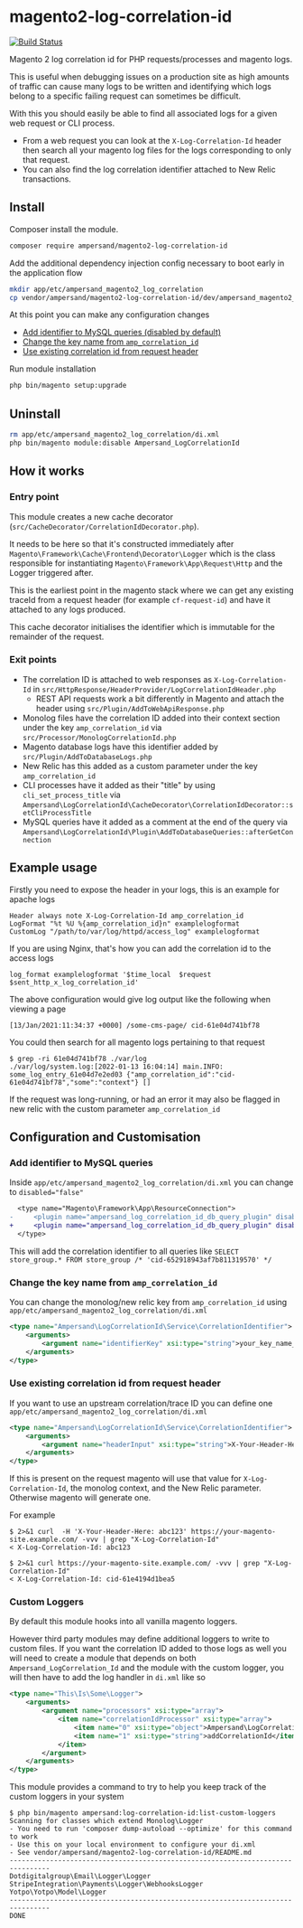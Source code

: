 # magento2-log-correlation-id

[![Build Status](https://app.travis-ci.com/AmpersandHQ/magento2-log-correlation-id.svg?token=4DzjEueYNQwZuk3ywXjG&branch=main)](https://app.travis-ci.com/AmpersandHQ/magento2-log-correlation-id)

Magento 2 log correlation id for PHP requests/processes and magento logs.

This is useful when debugging issues on a production site as high amounts of traffic can cause many logs to be written and identifying which logs belong to a specific failing request can sometimes be difficult.

With this you should easily be able to find all associated logs for a given web request or CLI process.
- From a web request you can look at the `X-Log-Correlation-Id` header then search all your magento log files for the logs corresponding to only that request.
- You can also find the log correlation identifier attached to New Relic transactions.

## Install

Composer install the module.
```bash
composer require ampersand/magento2-log-correlation-id
```

Add the additional dependency injection config necessary to boot early in the application flow
```bash
mkdir app/etc/ampersand_magento2_log_correlation
cp vendor/ampersand/magento2-log-correlation-id/dev/ampersand_magento2_log_correlation/di.xml app/etc/ampersand_magento2_log_correlation/
```

At this point you can make any configuration changes
- [Add identifier to MySQL queries (disabled by default)](#add-identifier-to-mysql-queries)
- [Change the key name from `amp_correlation_id`](#change-the-key-name-from-amp_correlation_id)
- [Use existing correlation id from request header](#use-existing-correlation-id-from-request-header)

Run module installation
```bash
php bin/magento setup:upgrade
```

## Uninstall

```bash
rm app/etc/ampersand_magento2_log_correlation/di.xml
php bin/magento module:disable Ampersand_LogCorrelationId
```

## How it works

###  Entry point

This module creates a new cache decorator (`src/CacheDecorator/CorrelationIdDecorator.php`). 

It needs to be here so that it's constructed immediately after `Magento\Framework\Cache\Frontend\Decorator\Logger` which is the class responsible for instantiating `Magento\Framework\App\Request\Http` and the Logger triggered after. 

This is the earliest point in the magento stack where we can get any existing traceId from a request header (for example `cf-request-id`) and have it attached to any logs produced.

This cache decorator initialises the identifier which is immutable for the remainder of the request.

### Exit points
- The correlation ID is attached to web responses as `X-Log-Correlation-Id` in `src/HttpResponse/HeaderProvider/LogCorrelationIdHeader.php`
    - REST API requests work a bit differently in Magento and attach the header using `src/Plugin/AddToWebApiResponse.php`
- Monolog files have the correlation ID added into their context section under the key `amp_correlation_id` via `src/Processor/MonologCorrelationId.php`
- Magento database logs have this identifier added by `src/Plugin/AddToDatabaseLogs.php`
- New Relic has this added as a custom parameter under the key `amp_correlation_id`
- CLI processes have it added as their "title" by using `cli_set_process_title` via `Ampersand\LogCorrelationId\CacheDecorator\CorrelationIdDecorator::setCliProcessTitle`
- MySQL queries have it added as a comment at the end of the query via `Ampersand\LogCorrelationId\Plugin\AddToDatabaseQueries::afterGetConnection`

## Example usage

Firstly you need to expose the header in your logs, this is an example for apache logs

```apacheconf
Header always note X-Log-Correlation-Id amp_correlation_id
LogFormat "%t %U %{amp_correlation_id}n" examplelogformat
CustomLog "/path/to/var/log/httpd/access_log" examplelogformat
```

If you are using Nginx, that's how you can add the correlation id to the access logs

```nginx
log_format examplelogformat '$time_local  $request $sent_http_x_log_correlation_id'
```

The above configuration would give log output like the following when viewing a page

```shell
[13/Jan/2021:11:34:37 +0000] /some-cms-page/ cid-61e04d741bf78
```

You could then search for all magento logs pertaining to that request 

```shell
$ grep -ri 61e04d741bf78 ./var/log
./var/log/system.log:[2022-01-13 16:04:14] main.INFO: some_log_entry_61e04d7e2ed03 {"amp_correlation_id":"cid-61e04d741bf78","some":"context"} []
```

If the request was long-running, or had an error it may also be flagged in new relic with the custom parameter `amp_correlation_id`
 
## Configuration and Customisation

### Add identifier to MySQL queries 

Inside `app/etc/ampersand_magento2_log_correlation/di.xml`  you can change to `disabled="false"`

```diff
  <type name="Magento\Framework\App\ResourceConnection">
-     <plugin name="ampersand_log_correlation_id_db_query_plugin" disabled="true" />
+     <plugin name="ampersand_log_correlation_id_db_query_plugin" disabled="false" />
  </type>
```

This will add the correlation identifier to all queries like `SELECT store_group.* FROM store_group /* 'cid-652918943af7b811319570' */ `

### Change the key name from `amp_correlation_id`

You can change the monolog/new relic key from `amp_correlation_id` using `app/etc/ampersand_magento2_log_correlation/di.xml`

```xml
<type name="Ampersand\LogCorrelationId\Service\CorrelationIdentifier">
    <arguments>
        <argument name="identifierKey" xsi:type="string">your_key_name_here</argument>
    </arguments>
</type>
```

### Use existing correlation id from request header

If you want to use an upstream correlation/trace ID you can define one `app/etc/ampersand_magento2_log_correlation/di.xml`

```xml
<type name="Ampersand\LogCorrelationId\Service\CorrelationIdentifier">
    <arguments>
        <argument name="headerInput" xsi:type="string">X-Your-Header-Here</argument>
    </arguments>
</type>
```

If this is present on the request magento will use that value for `X-Log-Correlation-Id`, the monolog context, and the New Relic parameter. Otherwise magento will generate one.

For example 
```shell
$ 2>&1 curl  -H 'X-Your-Header-Here: abc123' https://your-magento-site.example.com/ -vvv | grep "X-Log-Correlation-Id"
< X-Log-Correlation-Id: abc123
```

```shell
$ 2>&1 curl https://your-magento-site.example.com/ -vvv | grep "X-Log-Correlation-Id"
< X-Log-Correlation-Id: cid-61e4194d1bea5
```

### Custom Loggers

By default this module hooks into all vanilla magento loggers.

However third party modules may define additional loggers to write to custom files. If you want the correlation ID added to those logs as well you will need to create a module that depends on both `Ampersand_LogCorrelation_Id` and the module with the custom logger, you will then have to add the log handler in `di.xml` like so

```xml
<type name="This\Is\Some\Logger">
    <arguments>
        <argument name="processors" xsi:type="array">
            <item name="correlationIdProcessor" xsi:type="array">
                <item name="0" xsi:type="object">Ampersand\LogCorrelationId\Processor\MonologCorrelationId</item>
                <item name="1" xsi:type="string">addCorrelationId</item>
            </item>
        </argument>
    </arguments>
</type>
```

This module provides a command to try to help you keep track of the custom loggers in your system

```shell
$ php bin/magento ampersand:log-correlation-id:list-custom-loggers
Scanning for classes which extend Monolog\Logger
- You need to run 'composer dump-autoload --optimize' for this command to work
- Use this on your local environment to configure your di.xml
- See vendor/ampersand/magento2-log-correlation-id/README.md
--------------------------------------------------------------------------------
Dotdigitalgroup\Email\Logger\Logger
StripeIntegration\Payments\Logger\WebhooksLogger
Yotpo\Yotpo\Model\Logger
--------------------------------------------------------------------------------
DONE
```
